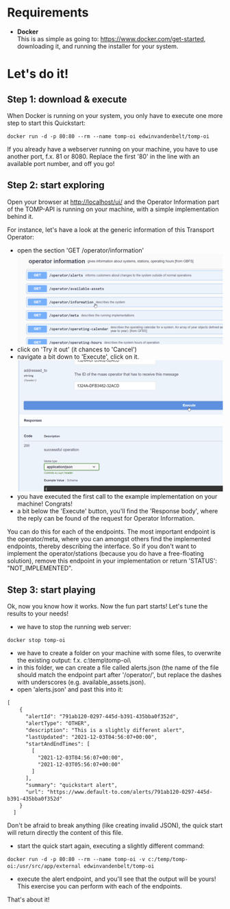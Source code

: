 # Requirements
* **Docker**   
This is as simple as going to: https://www.docker.com/get-started, downloading it, and running the installer for your system.

# Let's do it!
## Step 1: download & execute
When Docker is running on your system, you only have to execute one more step to start this Quickstart:
```
docker run -d -p 80:80 --rm --name tomp-oi edwinvandenbelt/tomp-oi
```
If you already have a webserver running on your machine, you have to use another port, f.x. 81 or 8080. Replace the first '80' in the line with an available port number, and off you go!  

## Step 2: start exploring
Open your browser at [http://localhost/ui/](http://localhost/ui/) and the Operator Information part of the TOMP-API is running on your machine, with a simple implementation behind it.  

For instance, let's have a look at the generic information of this Transport Operator:  
- open the section 'GET /operator/information'
![GET Operator information](https://raw.githubusercontent.com/TOMP-WG/website/master/wiki/images/qs-oi-1.png)
- click on 'Try it out' (it chances to 'Cancel')
- navigate a bit down to 'Execute', click on it.
![GET Operator information](https://raw.githubusercontent.com/TOMP-WG/website/master/wiki/images/qs-oi-2.png)
- you have executed the first call to the example implementation on your machine! Congrats!
- a bit below the 'Execute' button, you'll find the 'Response body', where the reply can be found of the request for Operator Information.

You can do this for each of the endpoints. The most important endpoint is the operator/meta, where you can amongst others find the implemented endpoints, thereby describing the interface. So if you don't want to implement the operator/stations (because you do have a free-floating solution), remove this endpoint in your implementation or return 'STATUS': "NOT_IMPLEMENTED".

## Step 3: start playing
Ok, now you know how it works. Now the fun part starts! Let's tune the results to your needs!  
- we have to stop the running web server:
```
docker stop tomp-oi
```
- we have to create a folder on your machine with some files, to overwrite the existing output: f.x. c:\temp\tomp-oi\  
- in this folder, we can create a file called alerts.json (the name of the file should match the endpoint part after '/operator/', but replace the dashes with underscores (e.g. available_assets.json).
- open 'alerts.json' and past this into it:
```
[
    {
      "alertId": "791ab120-0297-445d-b391-435bba0f352d",
      "alertType": "OTHER",
      "description": "This is a slightly different alert",
      "lastUpdated": "2021-12-03T04:56:07+00:00",
      "startAndEndTimes": [
        [
          "2021-12-03T04:56:07+00:00",
          "2021-12-03T05:56:07+00:00"
        ]
      ],
      "summary": "quickstart alert",
      "url": "https://www.default-to.com/alerts/791ab120-0297-445d-b391-435bba0f352d"
    }
  ]
```
Don't be afraid to break anything (like creating invalid JSON), the quick start will return directly the content of this file.
- start the quick start again, executing a slightly different command:
```
docker run -d -p 80:80 --rm --name tomp-oi -v c:/temp/tomp-oi:/usr/src/app/external edwinvandenbelt/tomp-oi
``` 
- execute the alert endpoint, and you'll see that the output will be yours! This exercise you can perform with each of the endpoints. 

That's about it!